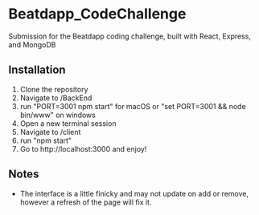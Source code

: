 # Beatdapp_CodeChallenge

Submission for the Beatdapp coding challenge, built with React, Express, and MongoDB

## Installation
1. Clone the repository
1. Navigate to /BackEnd
2. run "PORT=3001 npm start" for macOS or "set PORT=3001 && node bin/www" on windows 
3. Open a new terminal session
4. Navigate to /client
5. run "npm start"
6. Go to http://localhost:3000 and enjoy!

## Notes
- The interface is a little finicky and may not update on add or remove, however a refresh of the page will fix it.
